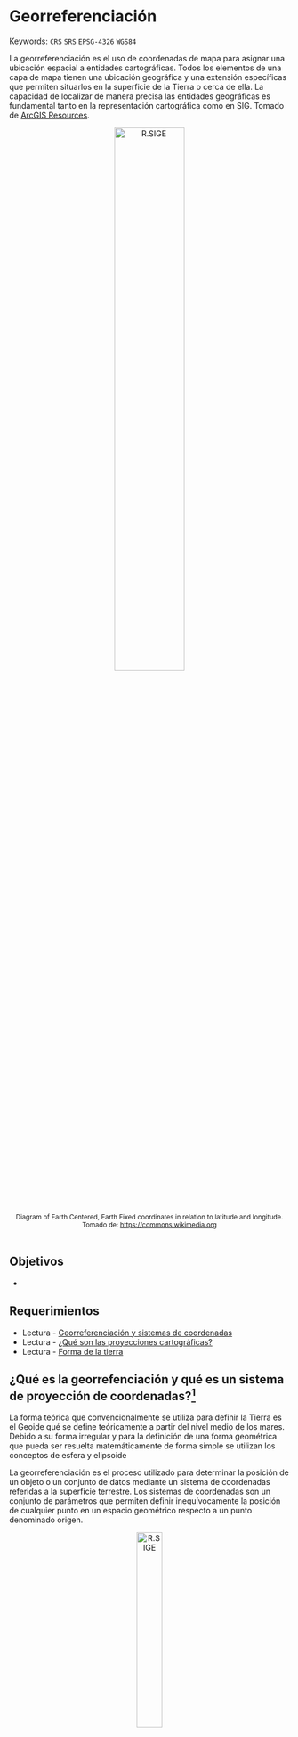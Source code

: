 # Georreferenciación
Keywords: `CRS` `SRS` `EPSG-4326` `WGS84`

La georreferenciación es el uso de coordenadas de mapa para asignar una ubicación espacial a entidades cartográficas. Todos los elementos de una capa de mapa tienen una ubicación geográfica y una extensión específicas que permiten situarlos en la superficie de la Tierra o cerca de ella. La capacidad de localizar de manera precisa las entidades geográficas es fundamental tanto en la representación cartográfica como en SIG. Tomado de [ArcGIS Resources](https://resources.arcgis.com/es/help/getting-started/articles/026n0000000s000000.htm).

<div align="center"><img src="graph/ECEF.svg" alt="R.SIGE" width="50%" border="0" /><sub><br>Diagram of Earth Centered, Earth Fixed coordinates in relation to latitude and longitude.<br>Tomado de: <a href="https://commons.wikimedia.org/wiki/File:ECEF.svg">https://commons.wikimedia.org</a></sub><br><br></div>


## Objetivos

* 


## Requerimientos

* Lectura - [Georreferenciación y sistemas de coordenadas](https://resources.arcgis.com/es/help/getting-started/articles/026n0000000s000000.htm)
* Lectura - [¿Qué son las proyecciones cartográficas?](https://resources.arcgis.com/es/help/main/10.1/index.html#//003r00000001000000)
* Lectura - [Forma de la tierra](https://es.wikipedia.org/wiki/Forma_de_la_Tierra)


## ¿Qué es la georrefenciación y qué es un sistema de proyección de coordenadas?[^1]

La forma teórica que convencionalmente se utiliza para definir la Tierra es el Geoide qué se define teóricamente a partir del nivel medio de los mares. Debido a su forma irregular y para la definición de una forma geométrica que pueda ser resuelta matemáticamente de forma simple se utilizan los conceptos de esfera y elipsoide

La georreferenciación es el proceso utilizado para determinar la posición de un objeto o un conjunto de datos mediante un sistema de coordenadas referidas a la superficie terrestre. Los sistemas de coordenadas son un conjunto de parámetros que permiten definir inequívocamente la posición de cualquier punto en un espacio geométrico respecto a un punto denominado origen.

<div align="center"><img src="graph/Topografia-geoide-y-elipsoide.jpg" alt="R.SIGE" width="30%" border="0" /><sub><br>Relaciones geométricas entre la superficie topográfica de la Tierra, 
el geoide y el elipsoide, necesarias para una cartografía de precisión 
<br>Tomado de: <a href="http://www.albireotopografia.es/topografia-basica-iii-la-forma-de-la-tierra/">www.albireotopografia.es</a></sub><br><br></div>


## Sistemas de referencia y proyección cartográfica en Colombia

Las coordenadas determinadas para el desarrollo de proyectos que requieran datos espaciales deben estar ligadas al **Marco Geocéntrico Nacional de Referencias – MAGNA**, razón por lo cual es necesario regirse por las **“Técnicas de georreferenciación para levantamientos topográficos ligados a MAGNA”** expedidos por el Instituto Geográfico Agustín Codazzi – IGAC.


### Sistema de referencia horizontal datum MAGNA-SIRGAS, EPSG:4686

Mediante resolución No. 068 de 2005 se adoptó como único datum oficial de Colombia el Marco Geocéntrico Nacional de Referencia MAGNA (Según resolución MAGNA-SIRGAS), cuyos parámetros son:

<div align="center">

| Parámetro                                                                                                                                          | Valor                                            |
|:---------------------------------------------------------------------------------------------------------------------------------------------------|:-------------------------------------------------|
| Código [EPSG](https://en.wikipedia.org/wiki/EPSG_Geodetic_Parameter_Dataset)                                                                       | 4686                                             |
| Primer meridiano                                                                                                                                   | Greenwich 0,000000000000000000 Grados decimales  |
| [Datum geodésico](https://es.wikipedia.org/wiki/Sistema_de_referencia_geod%C3%A9sico)                                                              | MAGNA_SIRGAS                                     |
| [Elipsoide](https://es.wikipedia.org/wiki/Elipsoide)                                                                                               | GRS 1980                                         |
| Semieje mayor (a), metros                                                                                                                          | 6378137                                          |
| Semieje menor (b), metros                                                                                                                          | 6356752.314                                      |
| Aplanamiento inverso o recíproco (1/f), f = (a - b) / a                                                                                            | 298.2572201                                      |
| [ITRF](https://en.wikipedia.org/wiki/International_Terrestrial_Reference_System_and_Frame) - International Terrestrial Reference System and Frame  | 1994, Época 1995.4                               |

</div>

> Los valores del semieje mayor y semieje menor corresponden a los parámetros del elipsoide.

<div align="center"><img src="graph/EPSG4686.png" alt="R.SIGE" width="70%" border="0" /><sub><br>Visualización de sistema de proyección usando QGIS <br>Tomado de: <a href="https://qgis.org/">https://qgis.org/</a></sub><br><br></div>


### Sistema de referencia vertical

Las alturas estarán referidas al nivel medio del mar definidas por el mareógrafo de Buenaventura.

[Red de Vértices Pasivos y de Control Vertical](https://redgeodesica.igac.gov.co/redes/redes_interna/red_pasiva_nivelacion.html): Es la red compuesta de vértices materializados en campo en monumentaciones tipo mojones, pilastras, incrustaciones y obeliscos. En el caso colombiano, los datos coordenados de la Red Geodésica GNSS Nacional Pasiva, se encuentran vinculados al IRTF 2014, época de referencia 2018.0 y elipsoide GRS-80.


### Proyección cartográfica por orígenes

La proyección cartográfica, que consiste en la representación de la superficie terrestre sobre un plano, mediante un sistema bidimensional de coordenadas rectangulares, que muestra la correspondencia biunívoca entre los puntos de la superficie terrestre (φ, λ) y sus equivalentes sobre un plano de proyección (N, E), se ha establecido para Colombia usando el sistema Gauss – Krüger, el cual consiste en una representación conforme del elipsoide sobre un plano; es decir, que el ángulo formado entre dos líneas sobre la superficie terrestre se mantiene al ser estas proyectadas sobre un plano. Los meridianos y paralelos se interceptan perpendicularmente, pero no son líneas rectas, sino curvas complejas, excepto el meridiano central (de tangencia) y el paralelo de referencia. La escala de representación permanece constante sobre el meridiano central; pero esta varía al alejarse de aquel, introduciendo deformaciones en función de la longitud (λ). Por tal razón, el desarrollo de la proyección se controla mediante husos, que en el caso de Colombia se extienden al lado y lado del meridiano central.

El sistema de proyección UTM (Universal Transverse Mercator) corresponde con el de Gauss – Krüger, solo que utiliza un factor de escala equivalente a m= 0,9996 para el meridiano central y husos de 6°.

En Colombia, el origen principal de coordenadas Gauss – Krüger se definió en la pilastra sur del observatorio Astronómico de Bogotá, asignándole los valores N= 1000000 m y E= 1000000 m. Los orígenes complementarios se han establecido a 3º y 6º de longitud al este y oeste de dicho punto. Este sistema se utiliza para la elaboración de cartografía a escalas menores que 1: 1.500.000, donde se proyecta la totalidad del territorio nacional. También se utiliza para cartografía a escalas entre 1: 10.000 y 1: 500.000 de las zonas pobladas comprendidas en la zona de 3º correspondiente.

<div align="center">

Coordenadas elipsoidales MAGNA – SIRGAS de los orígenes Gauss – Krüger en Colombia

Latitud origen definida para todos los orígenes (N)

| Grados  | Minutos  | Segundos  | Grados decimales  |
|:--------|:---------|:----------|:------------------|
| 4       | 35       | 46.3215   | 4.59620041666667  |

Longitudes por cada orígen (W)

| Origen                 | Grados | Minutos  | Segundos  | Grados decimales  | EPSG |
|:-----------------------|:-------|:---------|:----------|:------------------|:-----|
| MAGNA_OrigenEsteEste   | -68    | 4        | 39.0285   | -68.0775079166666 | 3118 |
| MAGNA_OrigenEste       | -71    | 4        | 39.0285   | -71.0775079166666 | 3117 |
| MAGNA_OrigenBogota     | -74    | 4        | 39.0285   | -74.0775079166666 | 3116 |
| MAGNA_OrigenOeste      | -77    | 4        | 39.0285   | -77.0775079166666 | 3115 |
| MAGNA_OrigenOesteOeste | -80    | 4        | 39.0285   | -80.0775079166666 | 3114 |

Coordenadas Gauss – Krüger

| Falso norte (m) | False este (m)  |
|-----------------|-----------------|
| 1000000         | 1000000         |

</div>

> Dado el requerimiento propio de la proyección Gauss – Krüger de introducir varios orígenes para la representación cartográfica del territorio colombiano, pueden presentarse puntos diferentes con valores de coordenadas idénticos, de allí debe prestarse especial atención al huso o zona en la que se encuentra el punto de interés, de modo que se eviten incongruencias al obtener coordenadas geográficas a partir de las planas (N, E).

<div align="center"><img src="graph/IGACOrigenesGaussGruger.png" alt="R.SIGE" width="50%" border="0" /><sub><br>Orígenes de la proyección Gauss-Krüger para Colombia <br>Tomado de: <a href="https://www.igac.gov.co/">https://www.igac.gov.co/</a></sub><br><br></div>

<div align="center"><img src="graph/SRSGaussKruger.png" alt="R.SIGE" width="60%" border="0" /><sub><br>Sistema de proyección cartográfica Gauss-Krüger<br>Tomado de: <a href="https://www.researchgate.net/figure/Figura-20-Sistema-de-proyeccion-cartografica-Gauss-Kruger_fig9_277276925">https://www.researchgate.net</a></sub><br><br></div>


###


## Referencias

* https://resources.arcgis.com/es/help/getting-started/articles/026n0000000s000000.htm
* http://www.albireotopografia.es/topografia-basica-iii-la-forma-de-la-tierra/topografia-geoide-y-elipsoide/


## Control de versiones

| Versión    | Descripción     | Autor                                      | Horas |
|------------|:----------------|--------------------------------------------|:-----:|
| 2024.06.25 | Versión inicial | [rcfdtools](https://github.com/rcfdtools)  |   8   |


_R.SIGE es de uso libre para fines académicos, conoce nuestra licencia, cláusulas, condiciones de uso y como referenciar los contenidos publicados en este repositorio, dando [clic aquí](LICENSE.md)._

_¡Encontraste útil este repositorio!, apoya su difusión marcando este repositorio con una ⭐ o síguenos dando clic en el botón Follow de [rcfdtools](https://github.com/rcfdtools) en GitHub._

| [:arrow_backward: Anterior](../xxxx) | [:house: Inicio](../../README.md) | [:beginner: Ayuda / Colabora](https://github.com/rcfdtools/R.SIGE/discussions/99999) | [Siguiente :arrow_forward:]() |
|---------------------|-------------------|---------------------------------------------------------------------------|---------------|

[^1]: https://geoportal.igac.gov.co